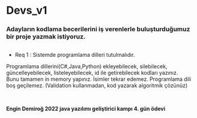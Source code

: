 # Devs_v1
### Adayların kodlama becerilerini iş verenlerle buluşturduğumuz bir proje yazmak istiyoruz.
##

- Req 1 : Sistemde programlama dilleri tutulmalıdır.

Programlama dillerini(C#,Java,Python) ekleyebilecek, silebilecek, güncelleyebilecek, listeleyebilecek, id ile getirebilecek kodları yazınız.</br>
Bunu tamamen in memory yapınız.
İsimler tekrar edemez.
Programlama dili boş geçilemez. (Validation kullanmadan, kod yazarak algoritmik çözünüz)


</br>

**Engin Demiroğ 2022 java yazılımı geliştirici kampı 4. gün ödevi**
